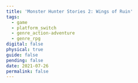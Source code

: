 ```yaml
---
title: 'Monster Hunter Stories 2: Wings of Ruin'
tags:
  - game
  - platform_switch
  - genre_action-adventure
  - genre_rpg
digital: false
physical: true
guide: false
pending: false
date: 2021-07-26
permalink: false
---
```

